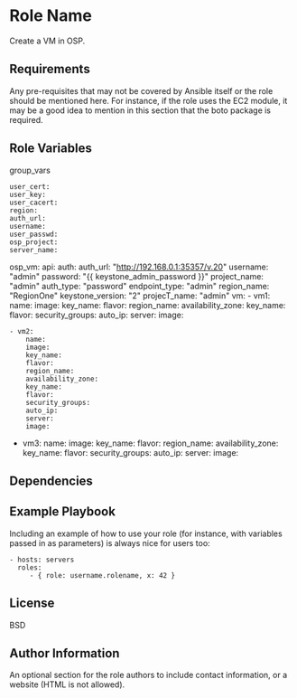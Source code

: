 Role Name
=========

Create a VM in OSP.

Requirements
------------

Any pre-requisites that may not be covered by Ansible itself or the role should be mentioned here. For instance, if the role uses the EC2 module, it may be a good idea to mention in this section that the boto package is required.

Role Variables
--------------

group_vars

```
user_cert:
user_key:
user_cacert:
region:
auth_url:
username:
user_passwd:
osp_project:
server_name:
```

osp_vm:
  api:
    auth:
      auth_url: "http://192.168.0.1:35357/v.20"
      username: "admin"
      password: "{{ keystone_admin_password }}"
      project_name: "admin"
    auth_type: "password"
    endpoint_type: "admin"
    region_name: "RegionOne"
    keystone_version: "2"
    projecT_name: "admin"
  vm:
    - vm1:
        name:
        image:
        key_name:
        flavor:
        region_name:
        availability_zone:
        key_name:
        flavor:
        security_groups:
        auto_ip:
        server:
        image:      

    - vm2:
        name:
        image:
        key_name:
        flavor:
        region_name:
        availability_zone:
        key_name:
        flavor:
        security_groups:
        auto_ip:
        server:
        image:

   - vm3:
       name:
        image:
        key_name:
        flavor:
        region_name:
        availability_zone:
        key_name:
        flavor:
        security_groups:
        auto_ip:
        server:
        image:

Dependencies
------------


Example Playbook
----------------

Including an example of how to use your role (for instance, with variables passed in as parameters) is always nice for users too:

    - hosts: servers
      roles:
         - { role: username.rolename, x: 42 }

License
-------

BSD

Author Information
------------------

An optional section for the role authors to include contact information, or a website (HTML is not allowed).
